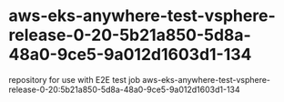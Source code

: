 # aws-eks-anywhere-test-vsphere-release-0-20-5b21a850-5d8a-48a0-9ce5-9a012d1603d1-134
repository for use with E2E test job aws-eks-anywhere-test-vsphere-release-0-20:5b21a850-5d8a-48a0-9ce5-9a012d1603d1-134
